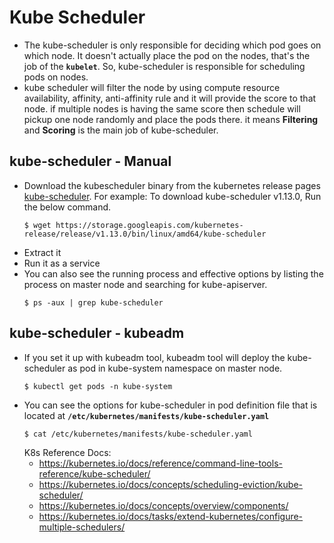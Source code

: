 # Kube Scheduler
- The kube-scheduler is only responsible for deciding which pod goes on which node. It doesn't actually place the pod on the nodes, that's the job of the **`kubelet`**. So, kube-scheduler is responsible for scheduling pods on nodes.
- kube scheduler will filter the node by using compute resource availability, affinity, anti-affinity rule and it will provide the score to that node. if multiple nodes is having the same score then schedule will pickup one node randomly and place the pods there. it means **Filtering** and **Scoring** is the main job of kube-scheduler. 
## kube-scheduler - Manual
- Download the kubescheduler binary from the kubernetes release pages [kube-scheduler](https://storage.googleapis.com/kubernetes-release/release/v1.13.0/bin/linux/amd64/kube-scheduler). For example: To download kube-scheduler v1.13.0, Run the below command.
  ```
  $ wget https://storage.googleapis.com/kubernetes-release/release/v1.13.0/bin/linux/amd64/kube-scheduler
  ```
- Extract it
- Run it as a service
- You can also see the running process and effective options by listing the process on master node and searching for kube-apiserver.
  ``` 
  $ ps -aux | grep kube-scheduler
  ```  
## kube-scheduler - kubeadm
- If you set it up with kubeadm tool, kubeadm tool will deploy the kube-scheduler as pod in kube-system namespace on master node.
  ```
  $ kubectl get pods -n kube-system
  ```
- You can see the options for kube-scheduler in pod definition file that is located at **`/etc/kubernetes/manifests/kube-scheduler.yaml`**
  ```
  $ cat /etc/kubernetes/manifests/kube-scheduler.yaml
  ```
  K8s Reference Docs:
  - https://kubernetes.io/docs/reference/command-line-tools-reference/kube-scheduler/
  - https://kubernetes.io/docs/concepts/scheduling-eviction/kube-scheduler/
  - https://kubernetes.io/docs/concepts/overview/components/
  - https://kubernetes.io/docs/tasks/extend-kubernetes/configure-multiple-schedulers/
    
